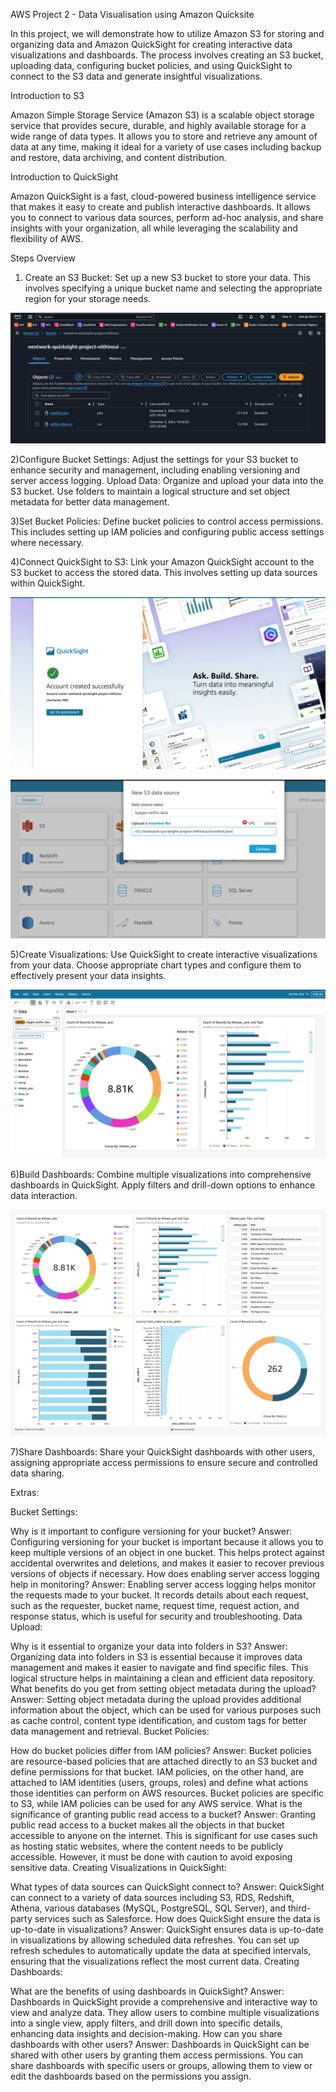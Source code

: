 AWS Project 2 - Data Visualisation using Amazon Quicksite

In this project, we will demonstrate how to utilize Amazon S3 for storing and organizing data and Amazon QuickSight for creating interactive data visualizations and dashboards. The process involves creating an S3 bucket, uploading data, configuring bucket policies, and using QuickSight to connect to the S3 data and generate insightful visualizations.

Introduction to S3

Amazon Simple Storage Service (Amazon S3) is a scalable object storage service that provides secure, durable, and highly available storage for a wide range of data types. It allows you to store and retrieve any amount of data at any time, making it ideal for a variety of use cases including backup and restore, data archiving, and content distribution.

Introduction to QuickSight

Amazon QuickSight is a fast, cloud-powered business intelligence service that makes it easy to create and publish interactive dashboards. It allows you to connect to various data sources, perform ad-hoc analysis, and share insights with your organization, all while leveraging the scalability and flexibility of AWS.


Steps Overview

1) Create an S3 Bucket: 
Set up a new S3 bucket to store your data. This involves specifying a unique bucket name and selecting the appropriate region for your storage needs.

![Website Screenshot](Images/S1.png)

2)Configure Bucket Settings: 
Adjust the settings for your S3 bucket to enhance security and management, including enabling versioning and server access logging.
Upload Data: Organize and upload your data into the S3 bucket. Use folders to maintain a logical structure and set object metadata for better data management.


3)Set Bucket Policies: 
Define bucket policies to control access permissions. This includes setting up IAM policies and configuring public access settings where necessary.


4)Connect QuickSight to S3: 
Link your Amazon QuickSight account to the S3 bucket to access the stored data. This involves setting up data sources within QuickSight.


![Website Screenshot](Images/S2.png)


![Website Screenshot](Images/S3.png)


5)Create Visualizations: 
Use QuickSight to create interactive visualizations from your data. Choose appropriate chart types and configure them to effectively present your data insights.

 ![Website Screenshot](Images/S4.png)
 

6)Build Dashboards: 
Combine multiple visualizations into comprehensive dashboards in QuickSight. Apply filters and drill-down options to enhance data interaction.

![Website Screenshot](Images/S5.png)

7)Share Dashboards: 
Share your QuickSight dashboards with other users, assigning appropriate access permissions to ensure secure and controlled data sharing.


Extras:

Bucket Settings:

Why is it important to configure versioning for your bucket?
Answer: Configuring versioning for your bucket is important because it allows you to keep multiple versions of an object in one bucket. This helps protect against accidental overwrites and deletions, and makes it easier to recover previous versions of objects if necessary.
How does enabling server access logging help in monitoring?
Answer: Enabling server access logging helps monitor the requests made to your bucket. It records details about each request, such as the requester, bucket name, request time, request action, and response status, which is useful for security and troubleshooting.
Data Upload:

Why is it essential to organize your data into folders in S3?
Answer: Organizing data into folders in S3 is essential because it improves data management and makes it easier to navigate and find specific files. This logical structure helps in maintaining a clean and efficient data repository.
What benefits do you get from setting object metadata during the upload?
Answer: Setting object metadata during the upload provides additional information about the object, which can be used for various purposes such as cache control, content type identification, and custom tags for better data management and retrieval.
Bucket Policies:

How do bucket policies differ from IAM policies?
Answer: Bucket policies are resource-based policies that are attached directly to an S3 bucket and define permissions for that bucket. IAM policies, on the other hand, are attached to IAM identities (users, groups, roles) and define what actions those identities can perform on AWS resources. Bucket policies are specific to S3, while IAM policies can be used for any AWS service.
What is the significance of granting public read access to a bucket?
Answer: Granting public read access to a bucket makes all the objects in that bucket accessible to anyone on the internet. This is significant for use cases such as hosting static websites, where the content needs to be publicly accessible. However, it must be done with caution to avoid exposing sensitive data.
Creating Visualizations in QuickSight:

What types of data sources can QuickSight connect to?
Answer: QuickSight can connect to a variety of data sources including S3, RDS, Redshift, Athena, various databases (MySQL, PostgreSQL, SQL Server), and third-party services such as Salesforce.
How does QuickSight ensure the data is up-to-date in visualizations?
Answer: QuickSight ensures data is up-to-date in visualizations by allowing scheduled data refreshes. You can set up refresh schedules to automatically update the data at specified intervals, ensuring that the visualizations reflect the most current data.
Creating Dashboards:

What are the benefits of using dashboards in QuickSight?
Answer: Dashboards in QuickSight provide a comprehensive and interactive way to view and analyze data. They allow users to combine multiple visualizations into a single view, apply filters, and drill down into specific details, enhancing data insights and decision-making.
How can you share dashboards with other users?
Answer: Dashboards in QuickSight can be shared with other users by granting them access permissions. You can share dashboards with specific users or groups, allowing them to view or edit the dashboards based on the permissions you assign.

